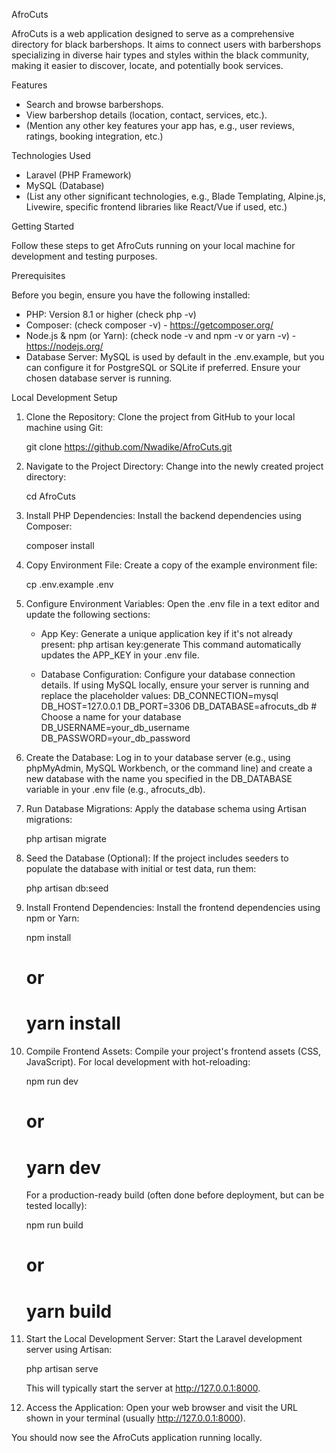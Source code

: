 AfroCuts

AfroCuts is a web application designed to serve as a comprehensive directory for black barbershops. It aims to connect users with barbershops specializing in diverse hair types and styles within the black community, making it easier to discover, locate, and potentially book services.

Features

* Search and browse barbershops.
* View barbershop details (location, contact, services, etc.).
* (Mention any other key features your app has, e.g., user reviews, ratings, booking integration, etc.)

Technologies Used

* Laravel (PHP Framework)
* MySQL (Database)
* (List any other significant technologies, e.g., Blade Templating, Alpine.js, Livewire, specific frontend libraries like React/Vue if used, etc.)

Getting Started

Follow these steps to get AfroCuts running on your local machine for development and testing purposes.

Prerequisites

Before you begin, ensure you have the following installed:

* PHP: Version 8.1 or higher (check php -v)
* Composer: (check composer -v) - https://getcomposer.org/
* Node.js & npm (or Yarn): (check node -v and npm -v or yarn -v) - https://nodejs.org/
* Database Server: MySQL is used by default in the .env.example, but you can configure it for PostgreSQL or SQLite if preferred. Ensure your chosen database server is running.

Local Development Setup

1. Clone the Repository:
   Clone the project from GitHub to your local machine using Git:

   git clone https://github.com/Nwadike/AfroCuts.git

2. Navigate to the Project Directory:
   Change into the newly created project directory:

   cd AfroCuts

3. Install PHP Dependencies:
   Install the backend dependencies using Composer:

   composer install

4. Copy Environment File:
   Create a copy of the example environment file:

   cp .env.example .env

5. Configure Environment Variables:
   Open the .env file in a text editor and update the following sections:

   * App Key: Generate a unique application key if it's not already present:
     php artisan key:generate
     This command automatically updates the APP_KEY in your .env file.

   * Database Configuration: Configure your database connection details. If using MySQL locally, ensure your server is running and replace the placeholder values:
     DB_CONNECTION=mysql
     DB_HOST=127.0.0.1
     DB_PORT=3306
     DB_DATABASE=afrocuts_db  # Choose a name for your database
     DB_USERNAME=your_db_username
     DB_PASSWORD=your_db_password

6. Create the Database:
   Log in to your database server (e.g., using phpMyAdmin, MySQL Workbench, or the command line) and create a new database with the name you specified in the DB_DATABASE variable in your .env file (e.g., afrocuts_db).

7. Run Database Migrations:
   Apply the database schema using Artisan migrations:

   php artisan migrate

8. Seed the Database (Optional):
   If the project includes seeders to populate the database with initial or test data, run them:

   php artisan db:seed

9. Install Frontend Dependencies:
   Install the frontend dependencies using npm or Yarn:

   npm install
   # or
   # yarn install

10. Compile Frontend Assets:
    Compile your project's frontend assets (CSS, JavaScript). For local development with hot-reloading:

    npm run dev
    # or
    # yarn dev

    For a production-ready build (often done before deployment, but can be tested locally):

    npm run build
    # or
    # yarn build

11. Start the Local Development Server:
    Start the Laravel development server using Artisan:

    php artisan serve

    This will typically start the server at http://127.0.0.1:8000.

12. Access the Application:
    Open your web browser and visit the URL shown in your terminal (usually http://127.0.0.1:8000).

You should now see the AfroCuts application running locally.

